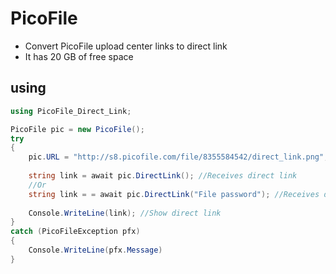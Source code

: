 # PicoFile
* Convert PicoFile upload center links to direct link
* It has 20 GB of free space

## using
````csharp
using PicoFile_Direct_Link;

PicoFile pic = new PicoFile();
try
{
    pic.URL = "http://s8.picofile.com/file/8355584542/direct_link.png"; //Enter the file address
   
    string link = await pic.DirectLink(); //Receives direct link
    //Or
    string link = = await pic.DirectLink("File password"); //Receives direct link
    
    Console.WriteLine(link); //Show direct link
}
catch (PicoFileException pfx)
{
    Console.WriteLine(pfx.Message)
}
````
<html>
    <body>
        <img src="http://s8.picofile.com/file/8355584542/direct_link.png" alt="" style="max-width:100%;">
    </body>
</html>
